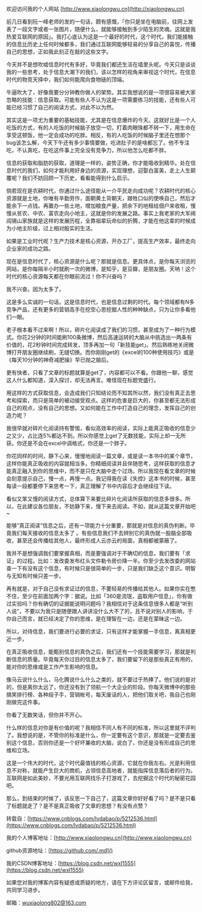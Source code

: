 欢迎访问我的个人网站  [http://www.xiaolongwu.cn](http://xiaolongwu.cn)

前几日看到阮一峰老师的发的一句话，颇有感慨，「你只是坐在电脑前，往网上发表了一段文字或者一张图片，随便什么，就能够接触到多少陌生的灵魂。这就是我热爱互联网的原因」。我打心底认为这是一个最好的时代，这个时代，我们能接触的信息比历史上任何时候都多，我们通过互联网能够轻易的分享自己的喜悦，传播自己的思想，正如我此刻正在敲的这些文字。

今天并不是想吹嘘信息时代有多好，毕竟我们都还生活在墙里头呢。今天只是谈谈我的一些思考，处于信息大潮下的我们，该以怎样的视角来审视这个时代，在信息时代的物竞天择中，我们如何能爬向食物链的顶端。

牛逼吹大了，好像我要分分钟教你做人的架势。其实我想说的是一项很容易被大家忽略的技能：信息获取。可能有些人不认为这是一项需要练习的技能，还有些人可能已经习惯了自己的阅读方式，对此不以为然。

其实这是一项尤为重要的基础技能，尤其是在信息爆炸的今天。这就好比是一个人吃饭的方式，有的人吃饭的时候脑子放空一切，盯着肉眼珠都不转一下，用生命在享受这顿饭，他一定会成功的吃胖。相反，有的人吃饭的时候脑子里还在想那个bug该怎么解，今天下午还有多少事情要做，吃进肚子的是啥都忘了。他不专注吃，不认真吃，在吃这件事上完全没有竞争力，所以他怎么吃都不胖。

信息的获取和脂肪的获取，道理是一样的，姿势正确，你才能吸收到精华。处在信息时代的我们，如何才能利用好身边的资源，实现理想，迎娶白富美，走上人生颠覆呢？我们不妨回顾一下历史，看看能得到什么启示。

倘若现在是农耕时代，你通过什么途径能从一介平民走向成功呢？农耕时代的核心资源就是土地，你唯有辛勤劳作，面朝黄土背朝天，跟牲口似的使唤自己，然后才能余下一点钱。再置办一些土地，增加粮食产量，把余下的地租给佃户来收租，慢慢从贫农、中农、富农走向小地主，这就是你的发展之路。事实上我老家的大军阀阎锡山家族就是这样的发展历程，全靠祖辈玩命似的折腾，才能在他这辈的时候成为小地主阶级，过上相对殷实的生活。

如果是工业时代呢？生产力技术是核心资源，开办工厂，提高生产效率，最终走向企业家的成功之路。

现在是信息时代了，核心资源是什么呢？那就是信息。更具体点，是你每天浏览的网站，是你每隔半小时就刷一次的微博，是知乎，是豆瓣，是朋友圈。天呐！这个时代的核心资源每天都在你眼前流过！你不兴奋吗？

我不兴奋。因为太多了。

这是多么实诚的一句话。这是信息时代，也是信息过剩的时代。每个领域都有N多竞争产品，还有更多的营销高手在挖空心思挖掘人性的种种缺点，只为让你多看他们一眼。

老子根本看不过来啊！所以，碎片化阅读成了我们的习惯，甚至成为了一种行为模式。你花2分钟的时间能刷100条微博，然后高速运转的大脑从中挑选出一两条有价值的，花2秒钟时间完成转发，顶多再加一句「新技能get」。然后熟练地关闭微博打开朋友圈继续刷，无缝切换。而你刚刚get的《excel的100种使用技巧》或是《每天10分钟的神奇减肥操》早已抛之脑后。

更有快者，只看了文章的标题就算是get了，内容都可以不看。你跟他一聊，感觉这人什么都知道，深入探讨，却无法再言。难怪现在标题党盛行。

用这样的方式获取信息，会造成我们只知结论而不知其所以然，我们没有真正去思考和探索，而只是简单的被动接受观点。这样的危害是巨大的，你甚至都无法形成自己的观点，没有自己的思想。又如何能在工作中打造自己的理念，发挥自己的创造力呢？

我很早就对碎片化阅读持有警惕，看似高效率的阅读，实际上能真正吸收的信息少之又少，占比连5%都达不到。所以你感觉上get了无数技能，实际上却一无所获。你还是不会在excel中调格式，你还是一个胖子。


你花同样的时间，静下心来，慢慢地阅读一篇文章，或是读一本书中的某个章节，这样你能真正吸收的内容就相当多。你精细阅读并且伴随思考，这样获取的信息才能真正融入到你的思维中，而不是只在大脑中走个过场。所以我现在看文章的时候会刻意提示自己，慢一点，再慢一点。我记得我在读《失控》这本书的时候，甚至每读一段都要停下来思考一下，真正理解了书中内容后才会继续往下读。

看似又笨又慢的阅读方式，总体算下来要比碎片化阅读所获取的信息多很多。所以，在此建议各位朋友，不妨静下来，慢下来去阅读。不如，就从这篇文章开始吧~

能够“真正阅读”信息之后，还有一项能力十分重要，那就是对信息的真伪判断。毕竟我们每天接收的信息太多了 。有些信息我们不去辨别它的真伪就一股脑全部吸收，甚至还会传播给其他人，最终形成人云亦云的局面，真相都被蒙蔽了。

我并不是想强调我们要掌握真相，而是要强调对于不确切的信息，我们要有「求证」的过程。比如：发改委发布红头文件勒令房价降一半。你至少去发改委的网站查一下有没有这个信息，有时候只是很简单的一步，只是我们缺乏这个意识。明智与无知有时候只差一步。

再有就是，对于自己没有求证过的信息，不要轻易的传播给其他人。如果你实在憋不住，至少在前面加两个字：据说。比如「360是流氓，盗取用户信息」，你有做过实验吗？你有确切的证据能说明问题吗？我相信对于这条信息很多人都是“听别人说”，不要以为我只是随便跟人讲讲没什么大不了的，且不说对别人的影响，于你自己而言，就已经决定了你的思维，是在理智在一边，还是在蒙昧这一边。

所以，对待信息，我们要进行必要的求证，只有这样才能掌握一手信息，离真相更近一步。

在真正吸收信息，能甄别信息的真伪之后，我们还有一个技能需要学习，那就是判断信息的质量。毕竟每天你过目的信息太多了，我们要留下的是那些真正有用的，能对你的思维或是工作产生影响的信息。

像马云说什么什么，马化腾说什么什么之类的，就不要过于热捧了。他们说的是对的，但是离你太远了，你还没有到了领航一个大企业的阶段。你每天微博中的那些搞笑排行榜、各种段子手，营销帐号，每天废话的人，把他们取关吧，我自己也刚刚做完这件事。

你看了无数笑话，但你并不开心。

什么样的信息对你是有价值的呢？我相信不同人有不同的标准，所以这里就不评判了。我想说的是，不管你的标准是什么，你一定要有这个意识，那就是一定要去鉴别这个信息，否则你还是一个好坏兼收的大脑，说白了，你还是没有形成自己的思维和立场。

这是一个伟大的时代，这个时代最值钱的核心资源，它就在你我左右。光是利用信息不对称，就能产生巨大的商机，占领信息高地者，就能指挥信息落后者的行为。互联网是如此美妙，不要光用互联网找乐子打游戏了，去挖掘这个时代的秘密花园吧。

那么，到结束的时候了，该反思一下自己了，这篇文章你好好看了吗？是不是只看了标题就走了？是不是真正吸收了文章的思想？有没有点赞？

转载自：[https://www.cnblogs.com/lvdabao/p/5212536.html](https://www.cnblogs.com/lvdabao/p/5212536.html)


我的个人博客地址：[http://www.xiaolongwu.cn](http://www.xiaolongwu.cn)

github资源地址：[https://github.com/.md]()

我的CSDN博客地址：[https://blog.csdn.net/wxl1555](https://blog.csdn.net/wxl1555)

如果您对我的博客内容有疑惑或质疑的地方，请在下方评论区留言，或邮件给我，共同学习进步。

邮箱：wuxiaolong802@163.com
